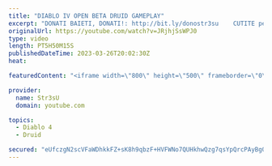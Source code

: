 ```yaml
---
title: "DIABLO IV OPEN BETA DRUID GAMEPLAY"
excerpt: "DONATI BAIETI, DONATI!: http://bit.ly/donostr3su ​ ​  CUTITE pe HELLCASE https://hellcase.com/en/giveaways/sfrrfl CELE ..."
originalUrl: https://youtube.com/watch?v=JRjhjSsWPJ0
type: video
length: PT5H50M15S
publishedDateTime: 2023-03-26T20:02:30Z
heat: 

featuredContent: "<iframe width=\"800\" height=\"500\" frameborder=\"0\" src=\"https://www.youtube.com/embed/JRjhjSsWPJ0\" allow=\"accelerometer; autoplay; encrypted-media; gyroscope; picture-in-picture\" allowfullscreen></iframe>"

provider:
  name: Str3sU
  domain: youtube.com

topics:
  - Diablo 4
  - Druid

secured: "eUfczgN2scVFaWDhkkFZ+sK8h9qbzF+HVFWNo7QUHkhwQzg7qsYpQrcPAyBgQFZzrQSjmOri4JRT3SPVhAdH0W1KsHX+WRQDy0mRmFySYmnYzPLjRAH/JOnApnNYSKAqLQo8qqC+LOXLh7v3OLfluH22ppczTXlX/GPpfd4kvbPA9Mmw6J+4yMISfF9Jd/l3SW+LLJg+qhrQdZ0mgmOfgYwH+hoIfVt/qP84chQBvIUn9U9M8lNZWSVtfQktEq3Jjg5RP747xUsP8nm1VsWrxVuKo1O+Y/YLVO8xmSqo9J8pQRxzcZhoXba4HlR+dUVmOe0L2aHUZdz7lmaRJrI+1e7iID5oiXwV6KrYCDXEk76tj9HT1eIBjFeGliZb7HeD9c345kv8i5MDcZeM2hED8F1DrLoubY5w1TOb/q2dQYU=;ZSdByu3BJu+1WP3YI7mi+g=="
---
```


